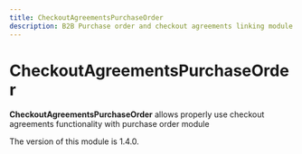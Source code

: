 ```yaml
---
title: CheckoutAgreementsPurchaseOrder
description: B2B Purchase order and checkout agreements linking module
---
```


# CheckoutAgreementsPurchaseOrder

**CheckoutAgreementsPurchaseOrder** allows properly use checkout agreements functionality with purchase order module

<InlineAlert slots="text" />
The version of this module is 1.4.0.
